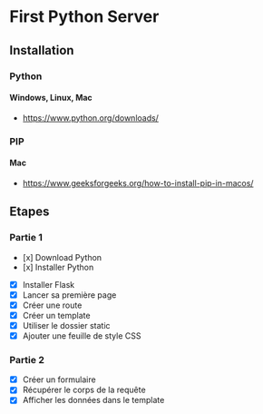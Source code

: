# First Python Server

## Installation

### Python

#### Windows, Linux, Mac

- https://www.python.org/downloads/

### PIP

#### Mac

- https://www.geeksforgeeks.org/how-to-install-pip-in-macos/

## Etapes

### Partie 1

- [x] Download Python
- [x] Installer Python
- [x] Installer Flask
- [x] Lancer sa première page
- [x] Créer une route
- [x] Créer un template
- [x] Utiliser le dossier static
- [x] Ajouter une feuille de style CSS

### Partie 2

- [x] Créer un formulaire
- [x] Récupérer le corps de la requête
- [x] Afficher les données dans le template
